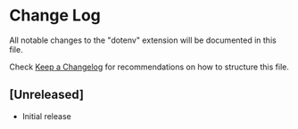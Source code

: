 # Change Log

All notable changes to the "dotenv" extension will be documented in this file.

Check [Keep a Changelog](http://keepachangelog.com/) for recommendations on how to structure this file.

## [Unreleased]

- Initial release